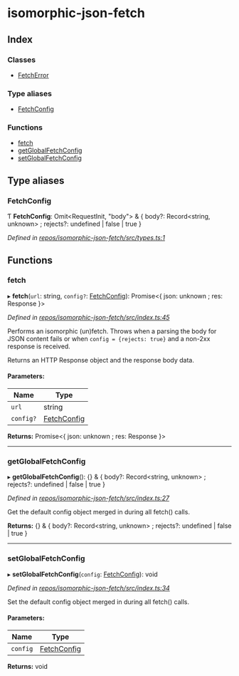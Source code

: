 # isomorphic-json-fetch

## Index

### Classes

* [FetchError](classes/fetcherror.md)

### Type aliases

* [FetchConfig](README.md#fetchconfig)

### Functions

* [fetch](README.md#fetch)
* [getGlobalFetchConfig](README.md#getglobalfetchconfig)
* [setGlobalFetchConfig](README.md#setglobalfetchconfig)

## Type aliases

### FetchConfig

Ƭ  **FetchConfig**: Omit\<RequestInit, \"body\"> & { body?: Record\<string, unknown> ; rejects?: undefined \| false \| true  }

*Defined in [repos/isomorphic-json-fetch/src/types.ts:1](https://github.com/Xunnamius/isomorphic-json-fetch/blob/fddef67/src/types.ts#L1)*

## Functions

### fetch

▸ **fetch**(`url`: string, `config?`: [FetchConfig](README.md#fetchconfig)): Promise\<{ json: unknown ; res: Response  }>

*Defined in [repos/isomorphic-json-fetch/src/index.ts:45](https://github.com/Xunnamius/isomorphic-json-fetch/blob/fddef67/src/index.ts#L45)*

Performs an isomorphic (un)fetch. Throws when a parsing the body for JSON
content fails or when `config = {rejects: true}` and a non-2xx response is
received.

Returns an HTTP Response object and the response body data.

#### Parameters:

Name | Type |
------ | ------ |
`url` | string |
`config?` | [FetchConfig](README.md#fetchconfig) |

**Returns:** Promise\<{ json: unknown ; res: Response  }>

___

### getGlobalFetchConfig

▸ **getGlobalFetchConfig**(): {} & { body?: Record\<string, unknown> ; rejects?: undefined \| false \| true  }

*Defined in [repos/isomorphic-json-fetch/src/index.ts:27](https://github.com/Xunnamius/isomorphic-json-fetch/blob/fddef67/src/index.ts#L27)*

Get the default config object merged in during all fetch() calls.

**Returns:** {} & { body?: Record\<string, unknown> ; rejects?: undefined \| false \| true  }

___

### setGlobalFetchConfig

▸ **setGlobalFetchConfig**(`config`: [FetchConfig](README.md#fetchconfig)): void

*Defined in [repos/isomorphic-json-fetch/src/index.ts:34](https://github.com/Xunnamius/isomorphic-json-fetch/blob/fddef67/src/index.ts#L34)*

Set the default config object merged in during all fetch() calls.

#### Parameters:

Name | Type |
------ | ------ |
`config` | [FetchConfig](README.md#fetchconfig) |

**Returns:** void
